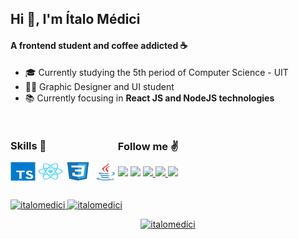 
  
<h2>Hi 🤘, I'm Ítalo Médici</h2>
<h4>A frontend student and coffee addicted ☕</h4>

- 🎓 Currently studying the 5th period of Computer Science - UIT
- 👨‍💻 Graphic Designer and UI student
- 📚 Currently focusing in **React JS and NodeJS technologies**
##
<div style="display: flex">
		<div>
			<h3>Skills 👾</h3>
				<img align="center" alt="TypeScript" height="30" width="40" src="https://raw.githubusercontent.com/devicons/devicon/master/icons/typescript/typescript-original.svg">
				<img align="center" alt="ReactJS" height="30" width="40" src="https://raw.githubusercontent.com/devicons/devicon/master/icons/react/react-original.svg">
				<img align="center" alt="CSS" height="30" width="40" src="https://raw.githubusercontent.com/devicons/devicon/master/icons/css3/css3-original.svg">
				<img align="center" alt="Java" height="30" width="40" src="https://raw.githubusercontent.com/devicons/devicon/master/icons/java/java-original.svg">
		</div>
		<div>
			<h3>Follow me ✌</h3>
			<a href="https://instagram.com/italo_medici" target="_blank"><img src="https://img.shields.io/badge/-Instagram-%23E4405F?style=for-the-badge&logo=instagram&logoColor=white" target="_blank"></a>
			<a href="https://discordapp.com/users/527215613937188884" target="_blank"><img src="https://img.shields.io/badge/Discord-7289DA?style=for-the-badge&logo=discord&logoColor=white" target="_blank"></a>
			<a href="https://www.linkedin.com/in/ItaloMedici" target="_blank"><img src="https://img.shields.io/badge/-LinkedIn-%230077B5?style=for-the-badge&logo=linkedin&logoColor=white" target="_blank">
			<a href="https://www.behance.net/MediciDesigner" target="_blank"><img src="https://img.shields.io/badge/-Behance-blue?style=for-the-badge&logo=behance&logoColor=white">
			<a href="https://open.spotify.com/user/22vkszqrmymw2apqtxyf6neyy?si=8f6bd37d168f480f"><img src="https://img.shields.io/badge/Spotify-1ED760?&style=for-the-badge&logo=spotify&logoColor=white">
	</div>
</div>
       
##
       
<div>
<a href="https://github.com/ItaloMedici">
  <img height="180em" src="https://github-readme-stats.vercel.app/api/top-langs?username=italomedici&show_icons=true&theme=radical&locale=en&layout=compact" alt="italomedici" />
<img height="180em" src="https://github-readme-stats.vercel.app/api?username=italomedici&show_icons=true&theme=radical&border_radius=10&locale=en&count_private=true&include_all_commits=true" alt="italomedici" />
</div>
<p align="center"> <img src="https://komarev.com/ghpvc/?username=italomedici&label=Profile%20views&color=e6333f&style=flat" alt="italomedici" /> </p>
